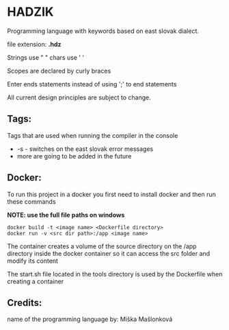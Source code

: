 
# HADZIK
Programming language with keywords based on east slovak dialect.

file extension: **.hdz**

Strings use " "
chars use ' '

Scopes are declared by curly braces

Enter ends statements instead of using ';' to end statements

All current design principles are subject to change.

## Tags:
Tags that are used when running the compiler in the console

+ -s - switches on the east slovak error messages
+ more are going to be added in the future

## Docker:
To run this project in a docker you first need to install docker and then run these commands

**NOTE: use the full file paths on windows** 
```
docker build -t <image name> <Dockerfile directory>
docker run -v <src dir path>:/app <image name>
```
The container creates a volume of the source directory on the /app directory inside the docker container so it can access the src folder and modify its content

The start.sh file located in the tools directory is used by the Dockerfile when creating a container

## Credits:
name of the programming language by: Miška Mašlonková
